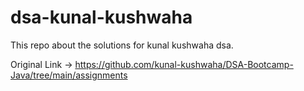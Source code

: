# dsa-kunal-kushwaha

This repo about the solutions for kunal kushwaha dsa. 

Original Link -> https://github.com/kunal-kushwaha/DSA-Bootcamp-Java/tree/main/assignments
